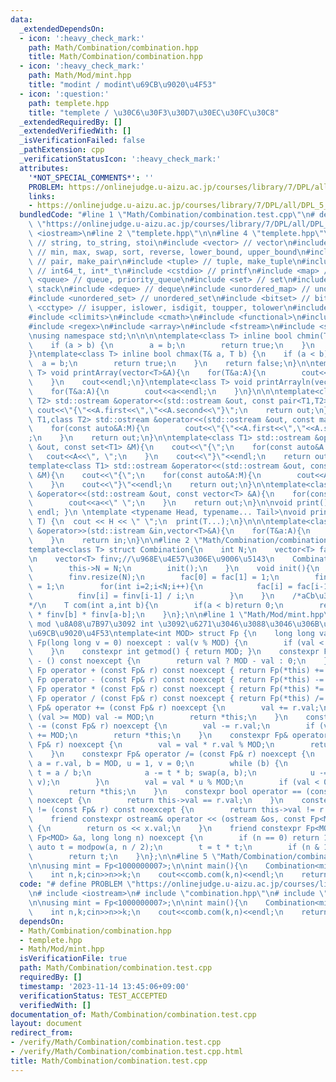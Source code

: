 ```yaml
---
data:
  _extendedDependsOn:
  - icon: ':heavy_check_mark:'
    path: Math/Combination/combination.hpp
    title: Math/Combination/combination.hpp
  - icon: ':heavy_check_mark:'
    path: Math/Mod/mint.hpp
    title: "modint / modint\u69CB\u9020\u4F53"
  - icon: ':question:'
    path: templete.hpp
    title: "templete / \u30C6\u30F3\u30D7\u30EC\u30FC\u30C8"
  _extendedRequiredBy: []
  _extendedVerifiedWith: []
  _isVerificationFailed: false
  _pathExtension: cpp
  _verificationStatusIcon: ':heavy_check_mark:'
  attributes:
    '*NOT_SPECIAL_COMMENTS*': ''
    PROBLEM: https://onlinejudge.u-aizu.ac.jp/courses/library/7/DPL/all/DPL_5_E
    links:
    - https://onlinejudge.u-aizu.ac.jp/courses/library/7/DPL/all/DPL_5_E
  bundledCode: "#line 1 \"Math/Combination/combination.test.cpp\"\n# define PROBLEM\
    \ \"https://onlinejudge.u-aizu.ac.jp/courses/library/7/DPL/all/DPL_5_E\"\n# include\
    \ <iostream>\n#line 2 \"templete.hpp\"\n\n#line 4 \"templete.hpp\"\n#include <string>\
    \ // string, to_string, stoi\n#include <vector> // vector\n#include <algorithm>\
    \ // min, max, swap, sort, reverse, lower_bound, upper_bound\n#include <utility>\
    \ // pair, make_pair\n#include <tuple> // tuple, make_tuple\n#include <cstdint>\
    \ // int64_t, int*_t\n#include <cstdio> // printf\n#include <map> // map\n#include\
    \ <queue> // queue, priority_queue\n#include <set> // set\n#include <stack> //\
    \ stack\n#include <deque> // deque\n#include <unordered_map> // unordered_map\n\
    #include <unordered_set> // unordered_set\n#include <bitset> // bitset\n#include\
    \ <cctype> // isupper, islower, isdigit, toupper, tolower\n#include <iomanip>\n\
    #include <climits>\n#include <cmath>\n#include <functional>\n#include <numeric>\n\
    #include <regex>\n#include <array>\n#include <fstream>\n#include <sstream>\n\n\
    \nusing namespace std;\n\n\n\ntemplate<class T> inline bool chmin(T& a, T b) {\n\
    \    if (a > b) {\n        a = b;\n        return true;\n    }\n    return false;\n\
    }\ntemplate<class T> inline bool chmax(T& a, T b) {\n    if (a < b) {\n      \
    \  a = b;\n        return true;\n    }\n    return false;\n}\n\ntemplate<class\
    \ T> void printArray(vector<T>&A){\n    for(T&a:A){\n        cout<<a<<\" \";\n\
    \    }\n    cout<<endl;\n}\ntemplate<class T> void printArrayln(vector<T>&A){\n\
    \    for(T&a:A){\n        cout<<a<<endl;\n    }\n}\n\n\ntemplate<class T1,class\
    \ T2> std::ostream &operator<<(std::ostream &out, const pair<T1,T2> &A){\n   \
    \ cout<<\"{\"<<A.first<<\",\"<<A.second<<\"}\";\n    return out;\n}\n\ntemplate<class\
    \ T1,class T2> std::ostream &operator<<(std::ostream &out, const map<T1,T2> &M){\n\
    \    for(const auto&A:M){\n        cout<<\"{\"<<A.first<<\",\"<<A.second<<\"}\"\
    ;\n    }\n    return out;\n}\n\ntemplate<class T1> std::ostream &operator<<(std::ostream\
    \ &out, const set<T1> &M){\n    cout<<\"{\";\n    for(const auto&A:M){\n     \
    \   cout<<A<<\", \";\n    }\n    cout<<\"}\"<<endl;\n    return out;\n}\n\n\n\
    template<class T1> std::ostream &operator<<(std::ostream &out, const multiset<T1>\
    \ &M){\n    cout<<\"{\";\n    for(const auto&A:M){\n        cout<<A<<\", \";\n\
    \    }\n    cout<<\"}\"<<endl;\n    return out;\n}\n\ntemplate<class T> std::ostream\
    \ &operator<<(std::ostream &out, const vector<T> &A){\n    for(const T &a:A){\n\
    \        cout<<a<<\" \";\n    }\n    return out;\n}\n\nvoid print() { cout <<\
    \ endl; }\n \ntemplate <typename Head, typename... Tail>\nvoid print(Head H, Tail...\
    \ T) {\n  cout << H << \" \";\n  print(T...);\n}\n\n\ntemplate<class T> std::istream\
    \ &operator>>(std::istream &in,vector<T>&A){\n    for(T&a:A){\n        std::cin>>a;\n\
    \    }\n    return in;\n}\n\n#line 2 \"Math/Combination/combination.hpp\"\n\n\
    template<class T> struct Combination{\n    int N;\n    vector<T> fac;//\u968E\u4E57\
    \n    vector<T> finv;//\u968E\u4E57\u306E\u9006\u5143\n    Combination(int N){\n\
    \        this->N = N;\n        init();\n    }\n    void init(){\n        fac.resize(N);\n\
    \        finv.resize(N);\n        fac[0] = fac[1] = 1;\n        finv[0] = finv[1]\
    \ = 1;\n        for(int i=2;i<N;i++){\n            fac[i] = fac[i-1] * i;\n  \
    \          finv[i] = finv[i-1] / i;\n        }\n    }\n    /*aCb\u306E\u8A08\u7B97\
    */\n    T com(int a,int b){\n        if(a < b)return 0;\n        return fac[a]\
    \ * finv[b] * finv[a-b];\n    }\n};\n\n#line 1 \"Math/Mod/mint.hpp\"\n\n// modint:\
    \ mod \u8A08\u7B97\u3092 int \u3092\u6271\u3046\u3088\u3046\u306B\u6271\u3048\u308B\
    \u69CB\u9020\u4F53\ntemplate<int MOD> struct Fp {\n    long long val;\n    constexpr\
    \ Fp(long long v = 0) noexcept : val(v % MOD) {\n        if (val < 0) val += MOD;\n\
    \    }\n    constexpr int getmod() { return MOD; }\n    constexpr Fp operator\
    \ - () const noexcept {\n        return val ? MOD - val : 0;\n    }\n    constexpr\
    \ Fp operator + (const Fp& r) const noexcept { return Fp(*this) += r; }\n    constexpr\
    \ Fp operator - (const Fp& r) const noexcept { return Fp(*this) -= r; }\n    constexpr\
    \ Fp operator * (const Fp& r) const noexcept { return Fp(*this) *= r; }\n    constexpr\
    \ Fp operator / (const Fp& r) const noexcept { return Fp(*this) /= r; }\n    constexpr\
    \ Fp& operator += (const Fp& r) noexcept {\n        val += r.val;\n        if\
    \ (val >= MOD) val -= MOD;\n        return *this;\n    }\n    constexpr Fp& operator\
    \ -= (const Fp& r) noexcept {\n        val -= r.val;\n        if (val < 0) val\
    \ += MOD;\n        return *this;\n    }\n    constexpr Fp& operator *= (const\
    \ Fp& r) noexcept {\n        val = val * r.val % MOD;\n        return *this;\n\
    \    }\n    constexpr Fp& operator /= (const Fp& r) noexcept {\n        long long\
    \ a = r.val, b = MOD, u = 1, v = 0;\n        while (b) {\n            long long\
    \ t = a / b;\n            a -= t * b; swap(a, b);\n            u -= t * v; swap(u,\
    \ v);\n        }\n        val = val * u % MOD;\n        if (val < 0) val += MOD;\n\
    \        return *this;\n    }\n    constexpr bool operator == (const Fp& r) const\
    \ noexcept {\n        return this->val == r.val;\n    }\n    constexpr bool operator\
    \ != (const Fp& r) const noexcept {\n        return this->val != r.val;\n    }\n\
    \    friend constexpr ostream& operator << (ostream &os, const Fp<MOD>& x) noexcept\
    \ {\n        return os << x.val;\n    }\n    friend constexpr Fp<MOD> modpow(const\
    \ Fp<MOD> &a, long long n) noexcept {\n        if (n == 0) return 1;\n       \
    \ auto t = modpow(a, n / 2);\n        t = t * t;\n        if (n & 1) t = t * a;\n\
    \        return t;\n    }\n};\n\n#line 5 \"Math/Combination/combination.test.cpp\"\
    \n\nusing mint = Fp<1000000007>;\n\nint main(){\n    Combination<mint> comb(1010);\n\
    \    int n,k;cin>>n>>k;\n    cout<<comb.com(k,n)<<endl;\n    return 0;\n}\n"
  code: "# define PROBLEM \"https://onlinejudge.u-aizu.ac.jp/courses/library/7/DPL/all/DPL_5_E\"\
    \n# include <iostream>\n# include \"combination.hpp\"\n# include \"../Mod/mint.hpp\"\
    \n\nusing mint = Fp<1000000007>;\n\nint main(){\n    Combination<mint> comb(1010);\n\
    \    int n,k;cin>>n>>k;\n    cout<<comb.com(k,n)<<endl;\n    return 0;\n}\n"
  dependsOn:
  - Math/Combination/combination.hpp
  - templete.hpp
  - Math/Mod/mint.hpp
  isVerificationFile: true
  path: Math/Combination/combination.test.cpp
  requiredBy: []
  timestamp: '2023-11-14 13:45:06+09:00'
  verificationStatus: TEST_ACCEPTED
  verifiedWith: []
documentation_of: Math/Combination/combination.test.cpp
layout: document
redirect_from:
- /verify/Math/Combination/combination.test.cpp
- /verify/Math/Combination/combination.test.cpp.html
title: Math/Combination/combination.test.cpp
---
```

